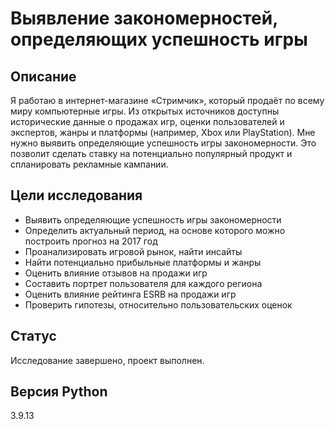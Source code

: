 # Выявление закономерностей, определяющих успешность игры

## Описание

Я работаю в интернет-магазине «Стримчик», который продаёт по всему миру компьютерные игры. Из открытых источников доступны исторические данные о продажах игр, оценки пользователей и экспертов, жанры и платформы (например, Xbox или PlayStation). Мне нужно выявить определяющие успешность игры закономерности. Это позволит сделать ставку на потенциально популярный продукт и спланировать рекламные кампании.

## Цели исследования

* Выявить определяющие успешность игры закономерности
* Определить актуальный период, на основе которого можно построить прогноз на 2017 год
* Проанализировать игровой рынок, найти инсайты
* Найти потенциально прибыльные платформы и жанры
* Оценить влияние отзывов на продажи игр
* Составить портрет пользователя для каждого региона
* Оценить влияние рейтинга ESRB на продажи игр
* Проверить гипотезы, относительно пользовательских оценок

## Статус

Исследование завершено, проект выполнен.

## Версия Python

3.9.13

